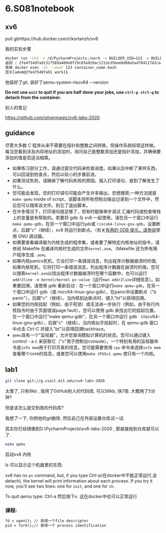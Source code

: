 # 6.S081notebook

## xv6

pull  gbhttps://hub.docker.com/r/kortanzh/xv6

我的实验步骤

```bash
docker run -itd -v /d/PycharmProjects:/work -e BUILDER_UID=123 -e BUILDER_GID=456 --name container_name kortanzh/xv6 bash  
返回 : 2fe47549fa9131f569a409e8f29c03a929ac1212e35bee0d68a5ad70411742ca
我再 docker exec -it --user 123 container_name bash 
显示[adam@2fe47549fa91 work]$ 
```

他装好了git, 装好了qemu-system-riscv64 --version

**Do not use `exit` to quit if you are half done your jobs, use `ctrl-p ctrl-q` to detach from the container.**



别人的笔记

https://github.com/silvermagic/xv6-labs-2020



## guidance

尽管大多数 C 程序从来不需要在指针和整数之间转换，但操作系统经常这样做。每当您看到涉及内存地址的添加时，询问自己是整数添加还是指针添加，并确保要添加的值是否适当相乘。

- 如果练习部分工作，请通过提交代码来检查进度。如果以后中断了某样东西，可以回滚到检查点，然后以较小的步骤前进。
- 如果测试失败，请确保了解代码失败的原因。插入打印语句，直到了解发生了什么。
- 您可能会发现，您的打印语句可能会产生许多输出，您想搜索;一种方法就是 `make qemu` inside of script，该脚本将所有控制台输出记录到一个文件中，然后您可以搜索该文件。别忘了退出脚本。
- 在许多情况下，打印语句就足够了，但有时能够单步调试 汇编代码或检查堆栈上的变量是有帮助的。若要将 gdb 与 xv6 一起使用，请在另一个窗口中运行 `make qemu-gdb`，在另一个窗口中运行`gdb`或 `riscv64-linux-gnu-gdb`，设置断点，后跟"c"（继续），xv6 将运行到断点。（有关[有用的 GDB 提示，请参阅](https://pdos.csail.mit.edu/6.828/2019/lec/gdb_slides.pdf)使用 GNU 调试器。
- 如果要查看编译器为内核生成的程序集，或者要了解特定内核地址的指令，请参阅 Makefile 在编译内核时生成的文件`kernel.asm`。（Makefile 还为所有用户程序生成 `.asm`。
- 如果内核panics死机，它会打印一条错误消息，列出程序计数器崩溃时的值;如果内核死机，它将打印一条错误消息，列出程序计数器在崩溃时的值。您可以搜索`kernel.asm`以找出程序计数器崩溃时在哪个函数中，也可以运行`addr2line -e kernel/kernel pc-value`（运行`man addr2line`详细信息）。如果要回溯，请使用 gdb 重新启动：在一个窗口中运行`make qemu-gdb`，在另一个窗口中运行 gdb（或 riscv64-linux-gnu-gdb），在panic中设置断点（"b panic"），后跟"c"（继续）。当内核到达断点时，键入"bt"以获得回溯。
- 如果您的内核挂起（例如，由于死锁）或无法进一步执行（例如，由于执行内核指令时由于页面错误page fault），您可以使用 gdb 来找出它的挂起位置。在一个窗口中运行"make qemu-gdb"，在另一个窗口中运行 gdb （riscv64-linux-gnu-gdb），后跟"c"（继续）。当内核似乎挂起时，在 qemu-gdb 窗口中点击 Ctrl-C 并键入"bt"以获得回溯backtrace。
- `qemu`具有一个"监视器"，允许您查询模拟计算机的状态。您可以通过键入 control - a c 来获取它（"c"用于控制台console）。一个特别有用的监视器命令是`info mem`用于打印页表的信息。您可能需要使用 `cpu` 命令来选择`info mem`查看哪个core的信息，或者您可以使用`make CPUS=1 qemu` 使只有一个内核。



## lab1

```bash
git clone git://g.csail.mit.edu/xv6-labs-2020
```

太慢了, 只有8kb , 我用了GitHub别人的代码库, 可以56kb, 快7倍. 大概用了5分钟?  

但是该怎么提交到我的代码库? 

我想了一下, 你把他的git删除, 然后自己在外层设置仓库试一试. 

其实你已经镜像到D:\PycharmProjects\xv6-labs-2020 , 那直接拖到仓库就可以了.

```bash
make qemu
```

启动xv6 内核

ls 可以显示这个机器里的东西.

xv6 has no `ps` command, but, if you type Ctrl-p(在docker中不能正常运行,会detach), the kernel will print information about each process. If you try it now, you'll see two lines: one for `init`, and one for `sh`.

To quit qemu type: Ctrl-a 然后按下x.  这在docker中也可以正常运行  

### 课程: 

```bash
fd = open(); // 获得一个file descripter
pid = fork();// 获得一个 process identification
```



